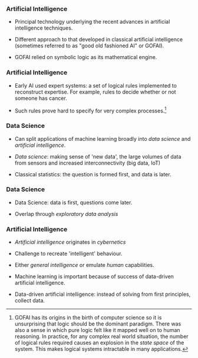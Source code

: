 ### Artificial Intelligence

* Principal technology underlying the recent advances in artificial intelligence techniques.

* Different approach to that developed in classical artificial intelligence (sometimes referred to as "good old fashioned AI" or GOFAI).

* GOFAI relied on symbolic logic as its mathematical engine.

### Artificial Intelligence

* Early AI used expert systems: a set of logical rules implemented to reconstruct expertise. For example, rules to decide whether or not someone has cancer.

* Such rules prove hard to specify for very complex processes.[^originai] 

[^originai]: GOFAI has its origins in the birth of computer science so it is unsurprising that logic should be the dominant paradigm. There was also a sense in which pure logic felt like it mapped well on to human reasoning. In practice, for any complex real world situation, the number of logical rules required causes an explosion in the *state space* of the system. This makes logical systems intractable in many applications. 

### Data Science

* Can split applications of machine learning broadly into *data science* and *artificial intelligence*.

* *Data science*: making sense of 'new data', the large volumes of data from sensors and increased interconnectivity (big data, IoT)

* Classical statistics: the question is formed first, and data is later.

### Data Science

* Data Science: data is first, questions come later.

* Overlap through *exploratory data analysis*

### Artificial Intelligence

* *Artificial intelligence* originates in *cybernetics*

* Challenge to recreate 'intelligent' behaviour.

* Either *general intelligence* or emulate *human* capabilities.

* Machine learning is important because of success of data-driven artificial intelligence.

* Data-driven artificial intelligence: instead of solving from first principles, collect data.
